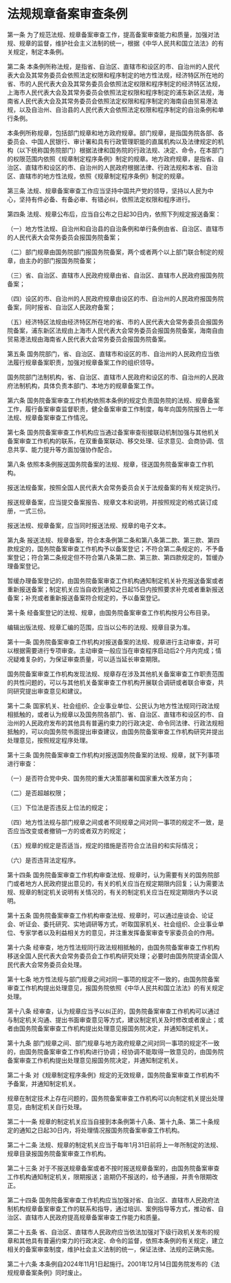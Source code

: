 # 法规规章备案审查条例

<!-- INFO END -->

第一条 为了规范法规、规章备案审查工作，提高备案审查能力和质量，加强对法规、规章的监督，维护社会主义法制的统一，根据《中华人民共和国立法法》的有关规定，制定本条例。

第二条 本条例所称法规，是指省、自治区、直辖市和设区的市、自治州的人民代表大会及其常务委员会依照法定权限和程序制定的地方性法规，经济特区所在地的省、市的人民代表大会及其常务委员会依照法定权限和程序制定的经济特区法规，上海市人民代表大会及其常务委员会依照法定权限和程序制定的浦东新区法规，海南省人民代表大会及其常务委员会依照法定权限和程序制定的海南自由贸易港法规，以及自治州、自治县的人民代表大会依照法定权限和程序制定的自治条例和单行条例。

本条例所称规章，包括部门规章和地方政府规章。部门规章，是指国务院各部、各委员会、中国人民银行、审计署和具有行政管理职能的直属机构以及法律规定的机构（以下统称国务院部门）根据法律和国务院的行政法规、决定、命令，在本部门的权限范围内依照《规章制定程序条例》制定的规章。地方政府规章，是指省、自治区、直辖市和设区的市、自治州的人民政府根据法律、行政法规和本省、自治区、直辖市的地方性法规，依照《规章制定程序条例》制定的规章。

第三条 法规、规章备案审查工作应当坚持中国共产党的领导，坚持以人民为中心，坚持有件必备、有备必审、有错必纠，依照法定权限和程序进行。

第四条 法规、规章公布后，应当自公布之日起30日内，依照下列规定报送备案：

（一）地方性法规、自治州和自治县的自治条例和单行条例由省、自治区、直辖市的人民代表大会常务委员会报国务院备案；

（二）部门规章由国务院部门报国务院备案，两个或者两个以上部门联合制定的规章，由主办的部门报国务院备案；

（三）省、自治区、直辖市人民政府规章由省、自治区、直辖市人民政府报国务院备案；

（四）设区的市、自治州的人民政府规章由设区的市、自治州的人民政府报国务院备案，同时报省、自治区人民政府备案；

（五）经济特区法规由经济特区所在地的省、市的人民代表大会常务委员会报国务院备案，浦东新区法规由上海市人民代表大会常务委员会报国务院备案，海南自由贸易港法规由海南省人民代表大会常务委员会报国务院备案。

第五条 国务院部门，省、自治区、直辖市和设区的市、自治州的人民政府应当依法履行规章备案职责，加强对规章备案工作的组织领导。

国务院部门法制机构，省、自治区、直辖市人民政府和设区的市、自治州的人民政府法制机构，具体负责本部门、本地方的规章备案工作。

第六条 国务院备案审查工作机构依照本条例的规定负责国务院的法规、规章备案工作，履行备案审查监督职责，健全备案审查工作制度，每年向国务院报告上一年法规、规章备案审查工作情况。

第七条 国务院备案审查工作机构应当通过备案审查衔接联动机制加强与其他机关备案审查工作机构的联系，在双重备案联动、移交处理、征求意见、会商协调、信息共享、能力提升等方面加强协作配合。

第八条 依照本条例报送国务院备案的法规、规章，径送国务院备案审查工作机构。

报送法规备案，按照全国人民代表大会常务委员会关于法规备案的有关规定执行。

报送规章备案，应当提交备案报告、规章文本和说明，并按照规定的格式装订成册，一式三份。

报送法规、规章备案，应当同时报送法规、规章的电子文本。

第九条 报送法规、规章备案，符合本条例第二条和第八条第二款、第三款、第四款规定的，国务院备案审查工作机构予以备案登记；不符合第二条规定的，不予备案登记；符合第二条规定但不符合第八条第二款、第三款、第四款规定的，暂缓办理备案登记。

暂缓办理备案登记的，由国务院备案审查工作机构通知制定机关补充报送备案或者重新报送备案；制定机关应当自收到通知之日起15日内按照要求补充或者重新报送备案；补充或者重新报送备案符合规定的，予以备案登记。

第十条 经备案登记的法规、规章，由国务院备案审查工作机构按月公布目录。

编辑出版法规、规章汇编的范围，应当以公布的法规、规章目录为准。

第十一条 国务院备案审查工作机构对报送备案的法规、规章进行主动审查，并可以根据需要进行专项审查。主动审查一般应当在审查程序启动后2个月内完成；情况疑难复杂的，为保证审查质量，可以适当延长审查期限。

国务院备案审查工作机构发现法规、规章存在涉及其他机关备案审查工作职责范围的共性问题的，可以与其他机关备案审查工作机构开展联合调研或者联合审查，共同研究提出审查意见和建议。

第十二条 国家机关、社会组织、企业事业单位、公民认为地方性法规同行政法规相抵触的，或者认为规章以及国务院各部门、省、自治区、直辖市和设区的市、自治州的人民政府发布的其他具有普遍约束力的行政决定、命令同法律、行政法规相抵触的，可以向国务院书面提出审查建议，由国务院备案审查工作机构研究并提出处理意见，按照规定程序处理。

第十三条 国务院备案审查工作机构对报送国务院备案的法规、规章，就下列事项进行审查：

（一）是否符合党中央、国务院的重大决策部署和国家重大改革方向；

（二）是否超越权限；

（三）下位法是否违反上位法的规定；

（四）地方性法规与部门规章之间或者不同规章之间对同一事项的规定不一致，是否应当改变或者撤销一方的或者双方的规定；

（五）规章的规定是否适当，规定的措施是否符合立法目的和实际情况；

（六）是否违背法定程序。

第十四条 国务院备案审查工作机构审查法规、规章时，认为需要有关的国务院部门或者地方人民政府提出意见的，有关的机关应当在规定期限内回复；认为需要法规、规章的制定机关说明有关情况的，有关的制定机关应当在规定期限内予以说明。

第十五条 国务院备案审查工作机构审查法规、规章时，可以通过座谈会、论证会、听证会、委托研究、实地调研等方式，听取国家机关、社会组织、企业事业单位、专家学者以及利益相关方的意见，并注重发挥备案审查专家委员会的作用。

第十六条 经审查，地方性法规同行政法规相抵触的，由国务院备案审查工作机构移送全国人民代表大会常务委员会工作机构研究处理；必要时由国务院提请全国人民代表大会常务委员会处理。

第十七条 地方性法规与部门规章之间对同一事项的规定不一致的，由国务院备案审查工作机构提出处理意见，报国务院依照《中华人民共和国立法法》的有关规定处理。

第十八条 经审查，认为规章应当予以纠正的，国务院备案审查工作机构可以通过与制定机关沟通、提出书面审查意见等方式，建议制定机关及时修改或者废止；或者由国务院备案审查工作机构提出处理意见报国务院决定，并通知制定机关。

第十九条 部门规章之间、部门规章与地方政府规章之间对同一事项的规定不一致的，由国务院备案审查工作机构进行协调；经协调不能取得一致意见的，由国务院备案审查工作机构提出处理意见报国务院决定，并通知制定机关。

第二十条 对《规章制定程序条例》规定的无效规章，国务院备案审查工作机构不予备案，并通知制定机关。

规章在制定技术上存在问题的，国务院备案审查工作机构可以向制定机关提出处理意见，由制定机关自行处理。

第二十一条 规章的制定机关应当自接到本条例第十八条、第十九条、第二十条规定的通知之日起30日内，将处理情况报国务院备案审查工作机构。

第二十二条 法规、规章的制定机关应当于每年1月31日前将上一年所制定的法规、规章目录报国务院备案审查工作机构。

第二十三条 对于不报送规章备案或者不按时报送规章备案的，由国务院备案审查工作机构通知制定机关，限期报送；逾期仍不报送的，给予通报，并责令限期改正。

第二十四条 国务院备案审查工作机构应当加强对省、自治区、直辖市人民政府法制机构规章备案审查工作的联系和指导，通过培训、案例指导等方式，推动省、自治区、直辖市人民政府提高规章备案审查工作能力和质量。

第二十五条 省、自治区、直辖市人民政府应当依法加强对下级行政机关发布的规章和其他具有普遍约束力的行政决定、命令的监督，依照本条例的有关规定，建立相关的备案审查制度，维护社会主义法制的统一，保证法律、法规的正确实施。

第二十六条 本条例自2024年11月1日起施行。2001年12月14日国务院发布的《法规规章备案条例》同时废止。

